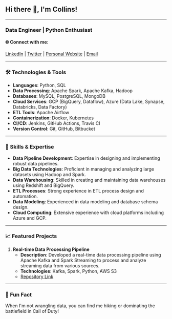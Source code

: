 ## Hi there 👋, I'm Collins!
---
### Data Engineer | Python Enthusiast 

#### 🌐 Connect with me:
[LinkedIn](https://www.linkedin.com/in/collins-nasong-o-a943901a3/) | [Twitter](https://twitter.com/NasongoCollins) | [Personal Website](https://www.nasongocollins.com/) | [Email](mailto:nasongocollins@gmail.com)

---

### 🛠️ Technologies & Tools

- **Languages**: Python, SQL
- **Data Processing**: Apache Spark, Apache Kafka, Hadoop
- **Databases**: MySQL, PostgreSQL, MongoDB
- **Cloud Services**: GCP (BigQuery, Dataflow), Azure (Data Lake, Synapse, Databricks, Data Factory)
- **ETL Tools**: Apache Airflow
- **Containerization**: Docker, Kubernetes
- **CI/CD**: Jenkins, GitHub Actions, Travis CI
- **Version Control**: Git, GitHub, Bitbucket

---

### 🧩 Skills & Expertise

- **Data Pipeline Development**: Expertise in designing and implementing robust data pipelines.
- **Big Data Technologies**: Proficient in managing and analyzing large datasets using Hadoop and Spark.
- **Data Warehousing**: Skilled in creating and maintaining data warehouses using Redshift and BigQuery.
- **ETL Processes**: Strong experience in ETL process design and automation.
- **Data Modeling**: Experienced in data modeling and database schema design.
- **Cloud Computing**: Extensive experience with cloud platforms including Azure and GCP.

---

### 📈 Featured Projects

1. **Real-time Data Processing Pipeline**
   - **Description**: Developed a real-time data processing pipeline using Apache Kafka and Spark Streaming to process and analyze streaming data from various sources.
   - **Technologies**: Kafka, Spark, Python, AWS S3
   - [Repository Link](https://github.com/yourusername/real-time-data-pipeline)

---

### 🎯 Fun Fact

When I'm not wrangling data, you can find me hiking or dominating the battlefield in Call of Duty!
